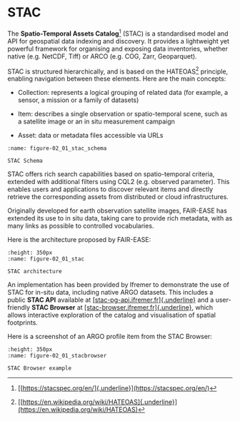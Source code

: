 # STAC

The **Spatio-Temporal Assets Catalog**[^8] (STAC) is a standardised
model and API for geospatial data indexing and discovery. It provides a
lightweight yet powerful framework for organising and exposing data
inventories, whether native (e.g. NetCDF, Tiff) or ARCO (e.g. COG, Zarr,
Geoparquet).

STAC is structured hierarchically, and is based on the HATEOAS[^9]
principle, enabling navigation between these elements. Here are the main
concepts:

- Collection: represents a logical grouping of related data (for
  example, a sensor, a mission or a family of datasets)

- Item: describes a single observation or spatio-temporal scene, such as
  a satellite image or an in situ measurement campaign

- Asset: data or metadata files accessible via URLs

```{figure} 02_01_stac_schema.png
:name: figure-02_01_stac_schema

STAC Schema
```

STAC offers rich search capabilities based on spatio-temporal criteria,
extended with additional filters using CQL2 (e.g. observed parameter).
This enables users and applications to discover relevant items and
directly retrieve the corresponding assets from distributed or cloud
infrastructures.

Originally developed for earth observation satellite images, FAIR-EASE
has extended its use to in situ data, taking care to provide rich
metadata, with as many links as possible to controlled vocabularies.

Here is the architecture proposed by FAIR-EASE:

```{figure} 02_01_stac.png
:height: 350px
:name: figure-02_01_stac

STAC architecture
```

An implementation has been provided by Ifremer to demonstrate the use of
STAC for in-situ data, including native ARGO datasets. This includes a
public **STAC API** available at
[[stac-pg-api.ifremer.fr]{.underline}](https://stac-pg-api.ifremer.fr/)
and a user-friendly **STAC Browser** at
[[stac-browser.ifremer.fr]{.underline}](https://stac-browser.ifremer.fr/?.language=fr),
which allows interactive exploration of the catalog and visualisation of
spatial footprints.

Here is a screenshot of an ARGO profile item from the STAC Browser:

```{figure} 02_01_stacbrowser.png
:height: 350px
:name: figure-02_01_stacbrowser

STAC Browser example
```


[^8]: [[https://stacspec.org/en/]{.underline}](https://stacspec.org/en/)

[^9]: [[https://en.wikipedia.org/wiki/HATEOAS]{.underline}](https://en.wikipedia.org/wiki/HATEOAS)